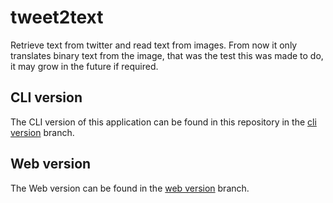 # tweet2text

Retrieve text from twitter and read text from images. From now it only translates binary text from the image, that was the test this was made to do, it may grow in the future if required.

## CLI version
The CLI version of this application can be found in this repository in the [cli version](https://github.com/dbandin/tweet2text-flax/tree/cli-version) branch.

## Web version
The Web version can be found in the [web version](https://github.com/dbandin/tweet2text-flax/tree/web-version) branch.
